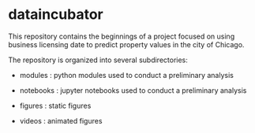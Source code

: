 # dataincubator

This repository contains the beginnings of a project focused on using business licensing date to predict property values in the city of Chicago.

The repository is organized into several subdirectories:

  - modules : python modules used to conduct a preliminary analysis

  - notebooks : jupyter notebooks used to conduct a preliminary analysis

  - figures : static figures

  - videos : animated figures



